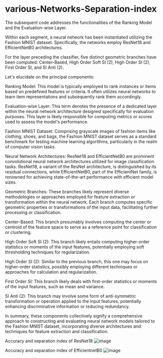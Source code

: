 # various-Networks-Separation-index
The subsequent code addresses the functionalities of the Ranking Model and the Evaluation-wise Layer.

Within each segment, a neural network has been instantiated utilizing the Fashion MNIST dataset. Specifically, the networks employ ResNet18 and EfficientNetB0 architectures.

For the layer preceding the classifier, five distinct geometric branches have been computed: Center-Based, High Order Soft SI (2), High Order SI (2), First Order SI, and SI Anti (2).

Let's elucidate on the principal components:

Ranking Model: This model is typically employed to rank instances or items based on predefined features or criteria. It often utilizes neural networks to learn item representations and subsequently rank them accordingly.

Evaluation-wise Layer: This term denotes the presence of a dedicated layer within the neural network architecture designed specifically for evaluation purposes. This layer is likely responsible for computing metrics or scores used to assess the model's performance.

Fashion MNIST Dataset: Comprising grayscale images of fashion items like clothing, shoes, and bags, the Fashion MNIST dataset serves as a standard benchmark for testing machine learning algorithms, particularly in the realm of computer vision tasks.

Neural Network Architectures: ResNet18 and EfficientNetB0 are prominent convolutional neural network architectures utilized for image classification tasks. ResNet18, a variant of the ResNet architecture, is distinguished by its residual connections, while EfficientNetB0, part of the EfficientNet family, is renowned for achieving state-of-the-art performance with efficient model sizes.

Geometric Branches: These branches likely represent diverse methodologies or approaches employed for feature extraction or transformation within the neural network. Each branch computes specific geometric properties or transformations of the input data, facilitating further processing or classification.

Center-Based: This branch presumably involves computing the center or centroid of the feature space to serve as a reference point for classification or clustering.

High Order Soft SI (2): This branch likely entails computing higher-order statistics or moments of the input features, potentially employing soft thresholding techniques for regularization.

High Order SI (2): Similar to the previous branch, this one may focus on higher-order statistics, possibly employing different techniques or approaches for calculation and regularization.

First Order SI: This branch likely deals with first-order statistics or moments of the input features, such as mean and variance.

SI Anti (2): This branch may involve some form of anti-symmetric transformation or operation applied to the input features, potentially enhancing discriminative information or reducing redundancy.

In summary, these components collectively signify a comprehensive approach to constructing and evaluating neural network models tailored to the Fashion MNIST dataset, incorporating diverse architectures and techniques for feature extraction and classification.

Accuracy and separation index of ResNet18
![image](https://github.com/fmirzadeh99/various-Networks-Separation-index/assets/169579231/9c8408de-ab0e-4357-8ad3-e05b0ae553e5)


Accuracy and separation index of EfficientnetB0
![image](https://github.com/fmirzadeh99/various-Networks-Separation-index/assets/169579231/5b2d6e35-f8a2-4984-bd0c-6ba18dfe9671)


